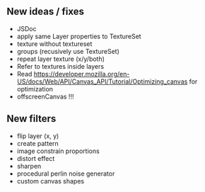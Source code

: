 ## New ideas / fixes

- JSDoc
- apply same Layer properties to TextureSet
- texture without textureset
- groups (recusively use TextureSet)
- repeat layer texture (x/y/both)
- Refer to textures inside layers
- Read https://developer.mozilla.org/en-US/docs/Web/API/Canvas_API/Tutorial/Optimizing_canvas for optimization
- offscreenCanvas !!!

## New filters

- flip layer (x, y)
- create pattern
- image constrain proportions
- distort effect
- sharpen
- procedural perlin noise generator
- custom canvas shapes
